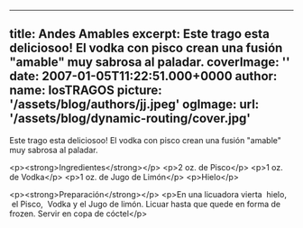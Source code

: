 
---
title: Andes Amables
excerpt: Este trago esta deliciosoo! El vodka con pisco crean una fusión &quot;amable&quot; muy sabrosa al paladar.
coverImage: ''
date: 2007-01-05T11:22:51.000+0000
author:
  name: losTRAGOS
  picture: '/assets/blog/authors/jj.jpeg'
ogImage:
  url: '/assets/blog/dynamic-routing/cover.jpg'
---
  Este trago esta deliciosoo! El vodka con pisco crean una fusión &quot;amable&quot; muy sabrosa al paladar.


&lt;p&gt;&lt;strong&gt;Ingredientes&lt;&#x2F;strong&gt;&lt;&#x2F;p&gt;
&lt;p&gt;2 oz. de Pisco&lt;&#x2F;p&gt;
&lt;p&gt;1 oz. de Vodka&lt;&#x2F;p&gt;
&lt;p&gt;1 oz. de Jugo de Limón&lt;&#x2F;p&gt;
&lt;p&gt;Hielo&lt;&#x2F;p&gt;

&lt;p&gt;&lt;strong&gt;Preparación&lt;&#x2F;strong&gt;&lt;&#x2F;p&gt;
&lt;p&gt;En una licuadora vierta  hielo,  el Pisco,  Vodka y el Jugo de limón. Licuar hasta que quede en forma de frozen. Servir en copa de cóctel&lt;&#x2F;p&gt;